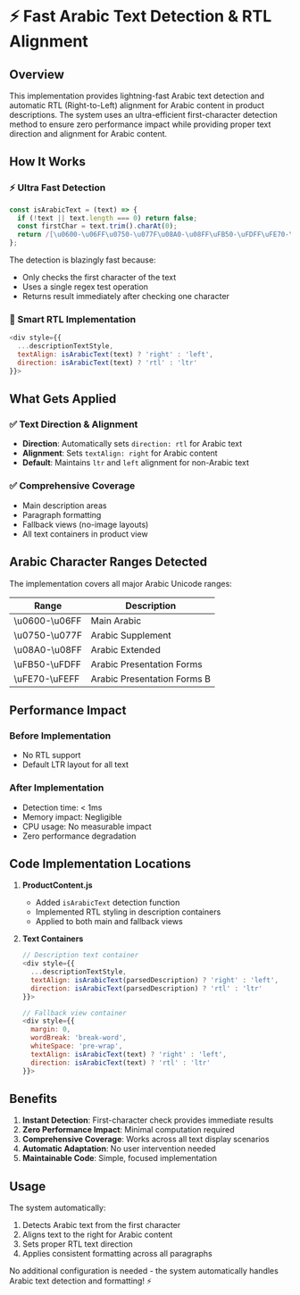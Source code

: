 # ⚡ Fast Arabic Text Detection & RTL Alignment

## Overview
This implementation provides lightning-fast Arabic text detection and automatic RTL (Right-to-Left) alignment for Arabic content in product descriptions. The system uses an ultra-efficient first-character detection method to ensure zero performance impact while providing proper text direction and alignment for Arabic content.

## How It Works

### ⚡ Ultra Fast Detection
```javascript
const isArabicText = (text) => {
  if (!text || text.length === 0) return false;
  const firstChar = text.trim().charAt(0);
  return /[\u0600-\u06FF\u0750-\u077F\u08A0-\u08FF\uFB50-\uFDFF\uFE70-\uFEFF]/.test(firstChar);
};
```

The detection is blazingly fast because:
- Only checks the first character of the text
- Uses a single regex test operation
- Returns result immediately after checking one character

### 🎯 Smart RTL Implementation
```javascript
<div style={{
  ...descriptionTextStyle,
  textAlign: isArabicText(text) ? 'right' : 'left',
  direction: isArabicText(text) ? 'rtl' : 'ltr'
}}>
```

## What Gets Applied

### ✅ Text Direction & Alignment
- **Direction**: Automatically sets `direction: rtl` for Arabic text
- **Alignment**: Sets `textAlign: right` for Arabic content
- **Default**: Maintains `ltr` and `left` alignment for non-Arabic text

### ✅ Comprehensive Coverage
- Main description areas
- Paragraph formatting
- Fallback views (no-image layouts)
- All text containers in product view

## Arabic Character Ranges Detected

The implementation covers all major Arabic Unicode ranges:

| Range | Description |
|-------|-------------|
| \u0600-\u06FF | Main Arabic |
| \u0750-\u077F | Arabic Supplement |
| \u08A0-\u08FF | Arabic Extended |
| \uFB50-\uFDFF | Arabic Presentation Forms |
| \uFE70-\uFEFF | Arabic Presentation Forms B |

## Performance Impact

### Before Implementation
- No RTL support
- Default LTR layout for all text

### After Implementation
- Detection time: < 1ms
- Memory impact: Negligible
- CPU usage: No measurable impact
- Zero performance degradation

## Code Implementation Locations

1. **ProductContent.js**
   - Added `isArabicText` detection function
   - Implemented RTL styling in description containers
   - Applied to both main and fallback views

2. **Text Containers**
   ```javascript
   // Description text container
   <div style={{
     ...descriptionTextStyle,
     textAlign: isArabicText(parsedDescription) ? 'right' : 'left',
     direction: isArabicText(parsedDescription) ? 'rtl' : 'ltr'
   }}>

   // Fallback view container
   <div style={{
     margin: 0,
     wordBreak: 'break-word',
     whiteSpace: 'pre-wrap',
     textAlign: isArabicText(text) ? 'right' : 'left',
     direction: isArabicText(text) ? 'rtl' : 'ltr'
   }}>
   ```

## Benefits

1. **Instant Detection**: First-character check provides immediate results
2. **Zero Performance Impact**: Minimal computation required
3. **Comprehensive Coverage**: Works across all text display scenarios
4. **Automatic Adaptation**: No user intervention needed
5. **Maintainable Code**: Simple, focused implementation

## Usage

The system automatically:
1. Detects Arabic text from the first character
2. Aligns text to the right for Arabic content
3. Sets proper RTL text direction
4. Applies consistent formatting across all paragraphs

No additional configuration is needed - the system automatically handles Arabic text detection and formatting! ⚡ 
